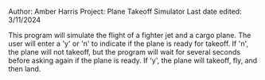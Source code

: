 Author: Amber Harris
Project: Plane Takeoff Simulator
Last date edited: 3/11/2024

This program will simulate the flight of a fighter jet and a cargo plane.
The user will enter a 'y' or 'n' to indicate if the plane is ready for
takeoff. If 'n', the plane will not takeoff, but the program will wait for 
several seconds before asking again if the plane is ready. If 'y', the 
plane will takeoff, fly, and then land.

